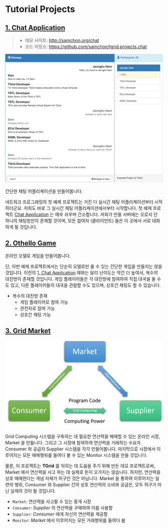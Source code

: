 # Tutorial Projects
## [1. Chat Application](chat.md)
> - 데모 사이트: http://samchon.org/chat
> - 코드 저장소: https://github.com/samchon/tgrid.projects.chat

![Chat Application](../../../assets/images/projects/chat/chat-movie.png)

간단한 채팅 어플리케이션을 만들어봅니다.

네트워크 프로그래밍의 첫 예제 프로젝트는 거진 다 실시간 채팅 어플리케이션부터 시작하더군요. 저희도 바로 그 실시간 채팅 어플리케이션에서부터 시작합니다. 첫 예제 프로젝트 [Chat Application](chat.md) 는 매우 쉬우며 간소합니다. 저희가 만들 서버에는 오로지 단 하나의 채팅방만이 존재할 것이며, 모든 참여자 (클라이언트) 들은 이 곳에서 서로 대화하게 될 것입니다.




## [2. Othello Game](othello.md)
온라인 오델로 게임을 만들어봅니다.

단, 이번 예제 프로젝트에서는 단순히 오델로만 둘 수 있는 간단한 게임을 만들지는 않을 것입니다. 이전의 [1. Chat Application](#1-chat) 때와는 달리 난이도는 약간 더 높여서, 복수의 대진방이 존재할 것입니다. 게임 플레이어들은 각 대진방에 참여하여 직접 대국을 둘 수도 있고, 다른 플레이어들의 대국을 관람할 수도 있으며, 상호간 채팅도 할 수 있습니다.

  - 복수의 대진방 존재
    - 게임 플레이어로 참여 가능
    - 관전자로 참여 가능
    - 상호간 채팅 가능




## [3. Grid Market](market.md)
![Actors](../../../assets/images/projects/market/actors.png)

Grid Computing 시스템을 구축하는 데 필요한 연산력을 매매할 수 있는 온라인 시장, Market 을 만듦니다. 그리고 그 시장에 참여하여 연산력을 거래하는 수요자 Consumer 와 공급자 Supplier 시스템을 각각 만들어봅니다. 마지막으로 시장에서 이루어지는 모든 매매행위를 들여다 볼 수 있는 Monitor 시스템을 만들 것입니다.

물론, 이 프로젝트는 **TGrid** 를 익히는 데 도움을 주기 위해 만든 데모 프로젝트로써, Market 에서 연산력을 사고 파는 데 실제로 돈이 오가지는 않습니다. 하지만, 연산력을 상호 매매한다는 개념 자체가 허구인 것은 아닙니다. Market 을 통하여 이루어지는 일련의 행위, Consumer 와 Supplier 간의 상호 연산력의 소비와 공급은, 모두 허구가 아닌 실제의 것이 될 것입니다.

  - `Market`: 연산력을 사고팔 수 있는 중개 시장
  - `Consumer`: *Supplier* 의 연산력을 구매하여 이를 사용함
  - `Supplier`: *Consumer* 에게 자신의 연산력을 제공함
  - `Monitor`: *Market* 에서 이루어지는 모든 거래행위를 들여다 봄